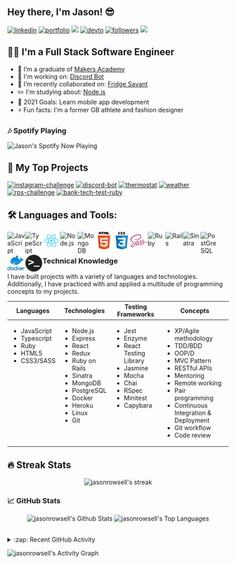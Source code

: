 ## Hey there, I'm Jason! 😎

<div align="left">
 <a href="https://www.linkedin.com/in/jason-rowsell">
    <img alt="linkedin" title="My LinkedIn Page" src="https://img.shields.io/badge/LinkedIn-0077B5?style=for-the-badge&logo=linkedin&logoColor=white"></a>
     <a href="#">
    <img alt="portfolio" title="My Portfolio" src="https://img.shields.io/badge/Website-3b5998?style=for-the-badge&logo=google-chrome&logoColor=white"></a>
 <a href="mailto:jasonrowsell@hotmail.co.uk">
  <img src="https://img.shields.io/badge/Email-%23D14836?style=for-the-badge&logo=gmail&logoColor=white"/></a>
  <a href="#">
    <img alt="devto" title="My Dev Page" src="https://img.shields.io/badge/dev.to-0A0A0A?style=for-the-badge&logo=dev.to&logoColor=white"></a>
   <a href="https://github.com/jasonrowsell">
    <img alt="followers" title="Follow me on Github" src="https://img.shields.io/github/followers/jasonrowsell?color=236ad3&labelColor=1155ba&style=for-the-badge&logo=github&label=Follow"/></a>
     <a href="https://www.codewars.com/users/jasonrowsell">
    <img src="https://img.shields.io/badge/CodeWars-%23AD2C27?style=for-the-badge&logo=codewars&logoColor=white"/></a>
 </div>

## 👨‍💻 I'm a Full Stack Software Engineer

- 🌱 I’m a graduate of [Makers Academy](https://makers.tech/about-us/)
- 🚀 I'm working on: [Discord Bot](https://github.com/jasonrowsell/discord-bot)
- 🎯 I’m recently collaborated on: [Fridge Savant](https://github.com/jasonrowsell/fridge-savant-client)
- ✏️ I'm studying about: [Node.js](https://github.com/jasonrowsell/learnyounode)
- 🥅 2021 Goals: Learn mobile app development
- ⚡ Fun facts: I'm a former GB athlete and fashion designer

### 🎶 Spotify Playing

<img src="https://jasonrowsell-now-playing.vercel.app/api/spotify" alt="Jason's Spotify Now Playing" width="400" />

## 🚀 My Top Projects

<p align="left">
  <a href="https://github.com/jasonrowsell/instagram-challenge"><img width="282" src="https://denvercoder1-github-readme-stats.vercel.app/api/pin/?username=jasonrowsell&repo=instagram-challenge&show_icons=false&count_private=true&theme=react&hide_border=true&bg_color=1F222A" alt="instagram-challenge"></a>
  <a href="https://github.com/jasonrowsell/discord-bot"><img width="282" src="https://denvercoder1-github-readme-stats.vercel.app/api/pin/?username=jasonrowsell&repo=discord-bot&show_icons=false&count_private=true&theme=react&hide_border=true&bg_color=1F222A" alt="discord-bot"></a>
  <a href="https://github.com/jasonrowsell/thermostat"><img width="282" src="https://denvercoder1-github-readme-stats.vercel.app/api/pin/?username=jasonrowsell&repo=thermostat&show_icons=false&count_private=true&theme=react&hide_border=true&bg_color=1F222A" alt="thermostat"></a>
  <a href="https://github.com/jasonrowsell/weather"><img width="282" src="https://denvercoder1-github-readme-stats.vercel.app/api/pin/?username=jasonrowsell&repo=weather&show_icons=false&count_private=true&theme=react&hide_border=true&bg_color=1F222A" alt="weather"></a>
  <a href="https://github.com/jasonrowsell/rps-challenge"><img width="282" src="https://denvercoder1-github-readme-stats.vercel.app/api/pin?username=jasonrowsell&repo=rps-challenge&show_icons=false&count_private=true&theme=react&hide_border=true&bg_color=1F222A" alt="rps-challenge"></a>
  <a href="https://github.com/jasonrowsell/bank-tech-test-ruby"><img width="282" src="https://denvercoder1-github-readme-stats.vercel.app/api/pin/?username=jasonrowsell&repo=bank-tech-test-ruby&show_icons=false&count_private=true&theme=react&hide_border=true&bg_color=1F222A" alt="bank-tech-test-ruby"></a>
</p>

## 🛠 Languages and Tools:


<img align="left" alt="JavaScript" width="40px" src="https://cdn.svgporn.com/logos/javascript.svg" />
<img align="left" alt="TypeScript" width="40px" src="https://cdn.svgporn.com/logos/typescript-icon.svg" />
<img align="left" alt="React" width="40px" src="https://raw.githubusercontent.com/github/explore/80688e429a7d4ef2fca1e82350fe8e3517d3494d/topics/react/react.png" />
<img align="left" alt="Node.js" width="40px" src="https://cdn.svgporn.com/logos/nodejs-icon.svg" />
<img align="left" alt="Mongo DB" width="40px" src="https://img.icons8.com/color/452/mongodb.png" />
<img align="left" alt="HTML5" width="40px" src="https://raw.githubusercontent.com/github/explore/80688e429a7d4ef2fca1e82350fe8e3517d3494d/topics/html/html.png" />
<img align="left" alt="CSS3" width="40px" src="https://raw.githubusercontent.com/github/explore/80688e429a7d4ef2fca1e82350fe8e3517d3494d/topics/css/css.png" />
<img align="left" alt="Sass" width="40px" src="https://raw.githubusercontent.com/github/explore/80688e429a7d4ef2fca1e82350fe8e3517d3494d/topics/sass/sass.png" />
<img align="left" alt="Ruby" width="40px" src="https://cdn.svgporn.com/logos/ruby.svg" />
<img align="left" alt="Rails" width="40px" src="https://pbs.twimg.com/media/CZGHPChUAAA3jqE.png" />
<img align="left" alt="Sinatra" width="40px" src="https://cdn.svgporn.com/logos/sinatra.svg" />
<img align="left" alt="PostGreSQL" width="40px" src="https://cdn.svgporn.com/logos/postgresql.svg" />
<img align="left" alt="Docker" width="40px" src="https://raw.githubusercontent.com/github/explore/80688e429a7d4ef2fca1e82350fe8e3517d3494d/topics/docker/docker.png" />
<img align="left" alt="Terminal" width="40px" src="https://raw.githubusercontent.com/github/explore/80688e429a7d4ef2fca1e82350fe8e3517d3494d/topics/terminal/terminal.png" />

<br/>

<br/>

### Technical Knowledge

I have built projects with a variety of languages and technologies. Additionally, I have practiced with and applied a multitude of programming concepts to my projects.

<table>
  <thead>
    <tr>
      <th>Languages</th>
      <th>Technologies</th>
      <th>Testing Frameworks</th>
      <th>Concepts</th>
    </tr>
  </thead>
  <tbody>
    <tr>
      <td style="vertical-align: top">
        <ul>
          <li>JavaScript</li>
          <li>Typescript</li>
          <li>Ruby</li>
          <li>HTML5</li>
          <li>CSS3/SASS</li>
        </ul>
      </td>
      <td style="vertical-align: top">
        <ul>
          <li>Node.js</li>
          <li>Express</li>
          <li>React</li>
          <li>Redux</li>
          <li>Ruby on Rails</li>
          <li>Sinatra</li>
          <li>MongoDB</li>
          <li>PostgreSQL</li>
          <li>Docker</li>
          <li>Heroku</li>
          <li>Linux</li>
          <li>Git</li>
        </ul>
      </td>
      <td style="vertical-align: top">
        <ul>
          <li>Jest</li>
          <li>Enzyme</li>
          <li>React Testing Library</li>
          <li>Jasmine</li>
          <li>Mocha</li>
          <li>Chai</li>
          <li>RSpec</li>
          <li>Minitest</li>
          <li>Capybara</li>
        </ul>
      </td>
      <td style="vertical-align: top">
        <ul>
          <li>XP/Agile methodology</li>
          <li>TDD/BDD</li>
          <li>OOP/D</li>
          <li>MVC Pattern</li>
          <li>RESTful APIs</li>
          <li>Mentoring</li>
          <li>Remote working</li>
          <li>Pair programming</li>
          <li>Continuous Integration & Deployment</li>
          <li>Git workflow</li>
          <li>Code review</li>
        </ul>
      </td>
    </tr>
  </tbody>
</table>

## 🔥 Streak Stats

<p align="center">
    <img title="My streak stats" alt="jasonrowsell's streak" src="https://github-readme-streak-stats.herokuapp.com/?user=jasonrowsell&theme=black-ice&hide_border=true&stroke=0000&background=060A0CD0"/>
  <p align="center"></p>
</p>

### 📈 GitHub Stats

<p align="center">
    <img alt="jasonrowsell's Github Stats" src="https://github-readme-stats.vercel.app/api?username=jasonrowsell&show_icons=true&count_private=true&theme=react&hide_border=true&bg_color=0D1117" /></a>
  <img alt="jasonrowsell's Top Languages" src="https://github-readme-stats.vercel.app/api/top-langs/?username=jasonrowsell&langs_count=8&count_private=true&layout=compact&theme=react&hide_border=true&bg_color=0D1117&hide=html,css" /></a>
</p>

<br />

<details>
  <summary>:zap: Recent GitHub Activity</summary>

<!--START_SECTION:activity-->
1. 🎉 Merged PR [#29](https://github.com/jasonrowsell/chitter-challenge/pull/29) in [jasonrowsell/chitter-challenge](https://github.com/jasonrowsell/chitter-challenge)
2. 🎉 Merged PR [#30](https://github.com/jasonrowsell/chitter-challenge/pull/30) in [jasonrowsell/chitter-challenge](https://github.com/jasonrowsell/chitter-challenge)
3. 🎉 Merged PR [#31](https://github.com/jasonrowsell/chitter-challenge/pull/31) in [jasonrowsell/chitter-challenge](https://github.com/jasonrowsell/chitter-challenge)
4. 🎉 Merged PR [#6](https://github.com/jasonrowsell/chitter-challenge/pull/6) in [jasonrowsell/chitter-challenge](https://github.com/jasonrowsell/chitter-challenge)
5. 🎉 Merged PR [#5](https://github.com/jasonrowsell/chitter-challenge/pull/5) in [jasonrowsell/chitter-challenge](https://github.com/jasonrowsell/chitter-challenge)
<!--END_SECTION:activity-->

</details>


<img alt="jasonrowsell's Activity Graph" src="https://activity-graph.herokuapp.com/graph?username=jasonrowsell&bg_color=0D1117&color=5BCDEC&line=5BCDEC&point=FFFFFF&hide_border=true" /></a>
